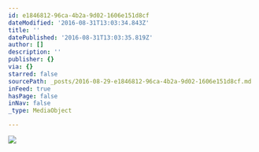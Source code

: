 ```yaml
---
id: e1846812-96ca-4b2a-9d02-1606e151d8cf
dateModified: '2016-08-31T13:03:34.843Z'
title: ''
datePublished: '2016-08-31T13:03:35.819Z'
author: []
description: ''
publisher: {}
via: {}
starred: false
sourcePath: _posts/2016-08-29-e1846812-96ca-4b2a-9d02-1606e151d8cf.md
inFeed: true
hasPage: false
inNav: false
_type: MediaObject

---
```

![](https://the-grid-user-content.s3-us-west-2.amazonaws.com/473a1dd5-f47e-46d6-be30-d20ce1be3dd6.jpg)